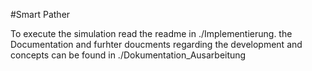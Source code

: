 #Smart Pather

To execute the simulation read the readme in ./Implementierung.
the Documentation and furhter doucments regarding the development and concepts can be found in ./Dokumentation_Ausarbeitung